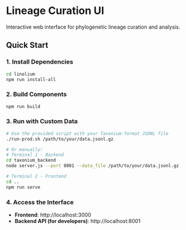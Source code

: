 # Lineage Curation UI

Interactive web interface for phylogenetic lineage curation and analysis.

## Quick Start

### 1. Install Dependencies
```bash
cd linolium
npm run install-all
```

### 2. Build Components
```bash
npm run build
```

### 3. Run with Custom Data
```bash
# Use the provided script with your Taxonium-format JSONL file
./run-prod.sh /path/to/your/data.jsonl.gz

# Or manually:
# Terminal 1 - Backend
cd taxonium_backend
node server.js --port 8001 --data_file /path/to/your/data.jsonl.gz

# Terminal 2 - Frontend  
cd ..
npm run serve
```

### 4. Access the Interface
- **Frontend**: http://localhost:3000
- **Backend API (for developers)**: http://localhost:8001
